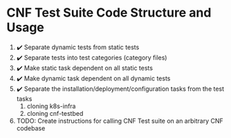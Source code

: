 # CNF Test Suite Code Structure and Usage 
1. :heavy_check_mark: Separate dynamic tests from static tests
1. :heavy_check_mark: Separate tests into test categories (category files)
1. :heavy_check_mark: Make static task dependent on all static tests
1. :heavy_check_mark: Make dynamic task dependent on all dynamic tests
1. :heavy_check_mark: Separate the installation/deployment/configuration tasks from the test tasks
    1. cloning k8s-infra
    1. cloning cnf-testbed
1. TODO: Create instructions for calling CNF Test suite on an arbitrary CNF codebase

#

